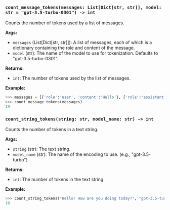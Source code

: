 ### `count_message_tokens(messages: List[Dict[str, str]], model: str = "gpt-3.5-turbo-0301") -> int`

Counts the number of tokens used by a list of messages.

**Args:**
- `messages` (List[Dict[str, str]]): A list of messages, each of which is a dictionary containing the role and content of the message.
- `model` (str): The name of the model to use for tokenization. Defaults to "gpt-3.5-turbo-0301".

**Returns:**
- `int`: The number of tokens used by the list of messages.

**Example:**
```python
>>> messages = [{'role':'user', 'content':'Hello'}, {'role':'assistant', 'content':'Hi there! How may I assist you?'}]
>>> count_message_tokens(messages)
19
```

### `count_string_tokens(string: str, model_name: str) -> int`

Counts the number of tokens in a text string.

**Args:**
- `string` (str): The text string.
- `model_name` (str): The name of the encoding to use. (e.g., "gpt-3.5-turbo")

**Returns:**
- `int`: The number of tokens in the text string.

**Example:**
```python
>>> count_string_tokens("Hello! How are you doing today?", "gpt-3.5-turbo")
10
```
